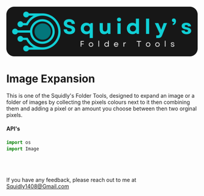 
![Logo](https://raw.githubusercontent.com/Squidly1408/Squidly1408/refs/heads/main/images/Squidly's%20Folder%20Tools.png)

# Image Expansion
This is one of the Squidly's Folder Tools, designed to expand an image or a folder of images by collecting the pixels colours next to it then combining them and adding a pixel or an amount you choose between then two orginal pixels.


#### API's
```python
import os
import Image
```



\
\
\
If you have any feedback, please reach out to me at Squidly1408@Gmail.com
